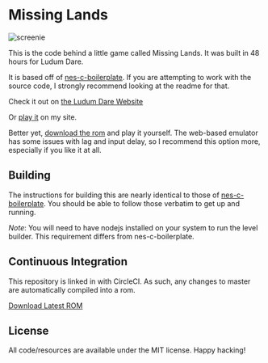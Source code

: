 # Missing Lands

![screenie](http://i.imgur.com/3Ia5k5m.gifv)

This is the code behind a little game called Missing Lands. It was built in 48 hours for Ludum Dare.

It is based off of [nes-c-boilerplate](https://github.com/cppchriscpp/nes-c-boilerplate). If you are attempting to
work with the source code, I strongly recommend looking at the readme for that. 

Check it out on [the Ludum Dare Website](https://ldjam.com/events/ludum-dare/38/missing-lands)

Or [play it](http://cpprograms.net/classic-gaming/missing-lands/) on my site.

Better yet, [download the rom](http://cpprograms.net/devnull/world.nes) and play it yourself. The web-based emulator
has some issues with lag and input delay, so I recommend this option more, especially if you like it at all.

## Building

The instructions for building this are nearly identical to those of 
[nes-c-boilerplate](https://github.com/cppchriscpp/nes-c-boilerplate).
You should be able to follow those verbatim to get up and running.

*Note*: You will need to have nodejs installed on your system to run the level builder. This requirement differs
        from nes-c-boilerplate.

## Continuous Integration

This repository is linked in with CircleCI. As such, any changes to master are automatically compiled into a rom.

[Download Latest ROM](https://circleci-tkn.rhcloud.com/api/v1/project/cppchriscpp/missing-lands/tree/master/latest/artifacts/hworld.nes)

## License

All code/resources are available under the MIT license. Happy hacking!